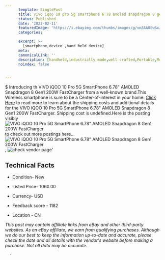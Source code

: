 ```yaml
---
      template: SinglePost
      title: vivo iqoo 10 pro 5g smartphone 6 78 amoled snapdragon 8 gen1 200w fastcharger
      status: Published
      date: '2023-02-11'
      featuredImage: 'https://i.ebayimg.com/thumbs/images/g/vn8AAOSwSxJjB47I/s-l225.jpg'
      categories: 

      excerpt: >-
        [smartphone,device ,hand held device]
      meta:
      canonicalLink: ''
      description: [handheld,industrially made,well crafted,Portable,Mobile,Compact,Convenient,Lightweight,Maneuverable,Man-portable,Miniature,Carriable,Hand-held,Light,Holdable,Transportable,Mobile device,Pocket-sized,On-the-go,Wireless,Cordless,Compact size,Convenient size, smartphone,device ,hand held device]
      noindex: false
      

---
```

$
      Introducing th VIVO iQOO 10 Pro 5G SmartPhone 6.78" AMOLED Snapdragon 8 Gen1 200W FastCharger from a well-known brand.This Wireless smartphone is sure to be a Center-of-interest in your home. [Click Here](https://www.ebay.com/itm/165643950438?hash=item2691261966%3Ag%3Avn8AAOSwSxJjB47I&mkevt=1&mkcid=1&mkrid=711-53200-19255-0&campid=%253CePNCampaignId%253E&customid=%253CreferenceId%253E&toolid=10049) to read more to learn about the shipping costs and additional details for the VIVO iQOO 10 Pro 5G SmartPhone 6.78" AMOLED Snapdragon 8 Gen1 200W FastCharger. Shipping cost is undefined.Here is the posting visibly ![VIVO iQOO 10 Pro 5G SmartPhone 6.78" AMOLED Snapdragon 8 Gen1 200W FastCharger](https://i.ebayimg.com/thumbs/images/g/vn8AAOSwSxJjB47I/s-l225.jpg) to check out more postings here... ![VIVO iQOO 10 Pro 5G SmartPhone 6.78" AMOLED Snapdragon 8 Gen1 200W FastCharger](https://i.ebayimg.com/images/g/vn8AAOSwSxJjB47I/s-l960.jpg), ![check vendor page]()'

      

 ## Technical Facts 



     
      

 - Condition- New 


      

 - Listed Price- 1060.00 


      

 - Currency- USD 


      

 - Feedback score - 1182 


      

 - Location - CN 


      
      

 *_This post may contain affiliate links from eBay and other third-party websites. As an eBay affiliate, we earn from qualifying purchases. Although we do our best to keep the information up-to-date and accurate, please check the date and all details with the vendor's website before making a purchase. Not all data may be accurate._*




      -
